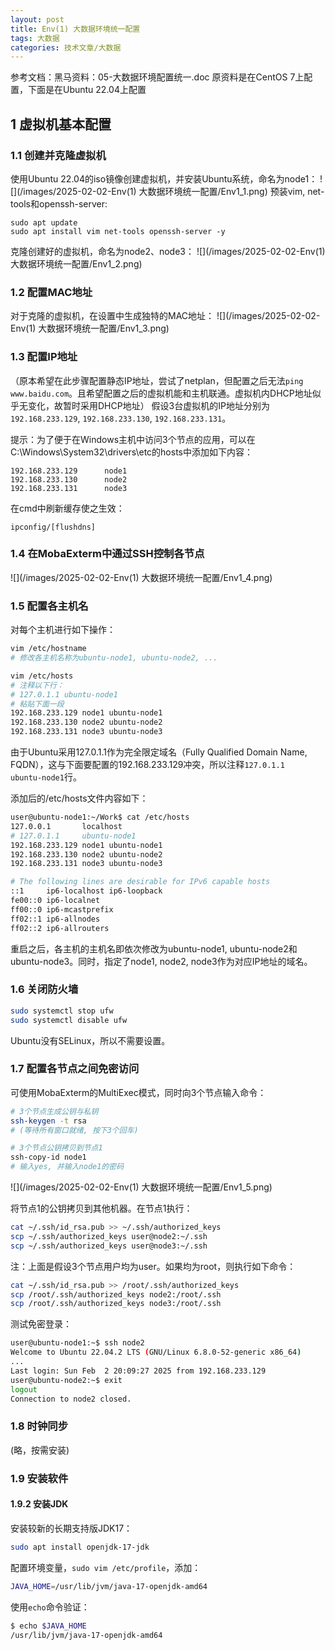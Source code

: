```yaml
---
layout: post
title: Env(1) 大数据环境统一配置
tags: 大数据
categories: 技术文章/大数据
---
```


参考文档：黑马资料：05-大数据环境配置统一.doc
原资料是在CentOS 7上配置，下面是在Ubuntu 22.04上配置

## 1 虚拟机基本配置

### 1.1 创建并克隆虚拟机

使用Ubuntu 22.04的iso镜像创建虚拟机，并安装Ubuntu系统，命名为node1：
![](/images/2025-02-02-Env(1) 大数据环境统一配置/Env1_1.png)
预装vim, net-tools和openssh-server:
```
sudo apt update
sudo apt install vim net-tools openssh-server -y
```
克隆创建好的虚拟机，命名为node2、node3：
![](/images/2025-02-02-Env(1) 大数据环境统一配置/Env1_2.png)

### 1.2 配置MAC地址

对于克隆的虚拟机，在设置中生成独特的MAC地址：
![](/images/2025-02-02-Env(1) 大数据环境统一配置/Env1_3.png)

### 1.3 配置IP地址

（原本希望在此步骤配置静态IP地址，尝试了netplan，但配置之后无法`ping www.baidu.com`。且希望配置之后的虚拟机能和主机联通。虚拟机内DHCP地址似乎无变化，故暂时采用DHCP地址）
假设3台虚拟机的IP地址分别为`192.168.233.129`, `192.168.233.130`, `192.168.233.131`。

提示：为了便于在Windows主机中访问3个节点的应用，可以在C:\Windows\System32\drivers\etc的hosts中添加如下内容：
```
192.168.233.129      node1
192.168.233.130      node2
192.168.233.131      node3
```
在cmd中刷新缓存使之生效：
```
ipconfig/[flushdns]
```
### 1.4 在MobaExterm中通过SSH控制各节点

![](/images/2025-02-02-Env(1) 大数据环境统一配置/Env1_4.png)

### 1.5 配置各主机名

对每个主机进行如下操作：
```sh
vim /etc/hostname
# 修改各主机名称为ubuntu-node1, ubuntu-node2, ...

vim /etc/hosts
# 注释以下行：
# 127.0.1.1 ubuntu-node1
# 粘贴下面一段
192.168.233.129 node1 ubuntu-node1
192.168.233.130 node2 ubuntu-node2
192.168.233.131 node3 ubuntu-node3
```
由于Ubuntu采用127.0.1.1作为完全限定域名（Fully Qualified Domain Name, FQDN），这与下面要配置的192.168.233.129冲突，所以注释`127.0.1.1   ubuntu-node1`行。

添加后的/etc/hosts文件内容如下：
```sh
user@ubuntu-node1:~/Work$ cat /etc/hosts
127.0.0.1       localhost
# 127.0.1.1     ubuntu-node1
192.168.233.129 node1 ubuntu-node1
192.168.233.130 node2 ubuntu-node2
192.168.233.131 node3 ubuntu-node3

# The following lines are desirable for IPv6 capable hosts
::1     ip6-localhost ip6-loopback
fe00::0 ip6-localnet
ff00::0 ip6-mcastprefix
ff02::1 ip6-allnodes
ff02::2 ip6-allrouters
```

重启之后，各主机的主机名即依次修改为ubuntu-node1, ubuntu-node2和ubuntu-node3。同时，指定了node1, node2, node3作为对应IP地址的域名。
### 1.6 关闭防火墙
```sh
sudo systemctl stop ufw
sudo systemctl disable ufw
```
Ubuntu没有SELinux，所以不需要设置。

### 1.7 配置各节点之间免密访问

可使用MobaExterm的MultiExec模式，同时向3个节点输入命令：
```sh
# 3个节点生成公钥与私钥
ssh-keygen -t rsa
# (等待所有窗口就绪, 按下3个回车)

# 3个节点公钥拷贝到节点1
ssh-copy-id node1
# 输入yes, 并输入node1的密码
```
![](/images/2025-02-02-Env(1) 大数据环境统一配置/Env1_5.png)

将节点1的公钥拷贝到其他机器。在节点1执行：
```sh
cat ~/.ssh/id_rsa.pub >> ~/.ssh/authorized_keys
scp ~/.ssh/authorized_keys user@node2:~/.ssh
scp ~/.ssh/authorized_keys user@node3:~/.ssh
```
注：上面是假设3个节点用户均为user。如果均为root，则执行如下命令：
```sh
cat ~/.ssh/id_rsa.pub >> /root/.ssh/authorized_keys
scp /root/.ssh/authorized_keys node2:/root/.ssh
scp /root/.ssh/authorized_keys node3:/root/.ssh
```
测试免密登录：
```sh
user@ubuntu-node1:~$ ssh node2
Welcome to Ubuntu 22.04.2 LTS (GNU/Linux 6.8.0-52-generic x86_64)
...
Last login: Sun Feb  2 20:09:27 2025 from 192.168.233.129
user@ubuntu-node2:~$ exit
logout
Connection to node2 closed.
```
### 1.8 时钟同步
(略，按需安装)

### 1.9 安装软件

#### 1.9.2 安装JDK

安装较新的长期支持版JDK17：
```sh
sudo apt install openjdk-17-jdk
```
配置环境变量，`sudo vim /etc/profile`，添加：
```sh
JAVA_HOME=/usr/lib/jvm/java-17-openjdk-amd64
```
使用`echo`命令验证：
```sh
$ echo $JAVA_HOME
/usr/lib/jvm/java-17-openjdk-amd64
```

